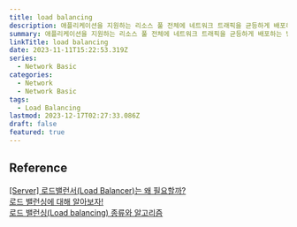 ```yaml
---
title: load balancing
description: 애플리케이션을 지원하는 리소스 풀 전체에 네트워크 트래픽을 균등하게 배포하는 방법
summary: 애플리케이션을 지원하는 리소스 풀 전체에 네트워크 트래픽을 균등하게 배포하는 방법
linkTitle: load balancing
date: 2023-11-11T15:22:53.319Z
series:
  - Network Basic
categories:
  - Network
  - Network Basic
tags:
  - Load Balancing
lastmod: 2023-12-17T02:27:33.086Z
draft: false
featured: true
---
```


## Reference

[[Server] 로드밸런서(Load Balancer)는 왜 필요할까?](https://kingofbackend.tistory.com/106)  
[로드 밸런싱에 대해 알아보자!](https://tecoble.techcourse.co.kr/post/2021-11-07-load-balancing/)  
[로드 밸런싱(Load balancing) 종류와 알고리즘](https://dev.classmethod.jp/articles/load-balancing-types-and-algorithm/)
